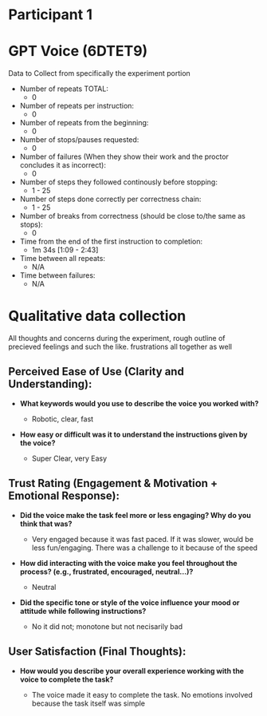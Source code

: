 # Participant 1

# GPT Voice (6DTET9)

Data to Collect from specifically the experiment portion

- Number of repeats TOTAL:
  - 0
- Number of repeats per instruction:
  - 0
- Number of repeats from the beginning:
  - 0
- Number of stops/pauses requested:
  - 0
- Number of failures (When they show their work and the proctor concludes it as incorrect):
  - 0
- Number of steps they followed continously before stopping:
  - 1 - 25
- Number of steps done correctly per correctness chain:
  - 1 - 25
- Number of breaks from correctness (should be close to/the same as stops):
  - 0
- Time from the end of the first instruction to completion:
  - 1m 34s [1:09 - 2:43]
- Time between all repeats:
  - N/A
- Time between failures:
  - N/A

# Qualitative data collection

All thoughts and concerns during the experiment, rough outline of precieved feelings and such the like.
frustrations all together as well

## Perceived Ease of Use (Clarity and Understanding):

- **What keywords would you use to describe the voice you worked with?**

  - Robotic, clear, fast

- **How easy or difficult was it to understand the instructions given by the voice?**

  - Super Clear, very Easy

## Trust Rating (Engagement & Motivation + Emotional Response):

- **Did the voice make the task feel more or less engaging? Why do you think that was?**

  - Very engaged because it was fast paced. If it was slower, would be less fun/engaging. There was a challenge to it because of the speed

- **How did interacting with the voice make you feel throughout the process? (e.g., frustrated, encouraged, neutral…)?**

  - Neutral

- **Did the specific tone or style of the voice influence your mood or attitude while following instructions?**

  - No it did not; monotone but not necisarily bad

## User Satisfaction (Final Thoughts):

- **How would you describe your overall experience working with the voice to
  complete the task?**

  - The voice made it easy to complete the task. No emotions involved because the task itself was simple
